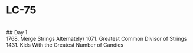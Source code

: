 # LC-75
<br/>
## Day 1
<br/>
1768. Merge Strings Alternately\
1071. Greatest Common Divisor of Strings  
1431. Kids With the Greatest Number of Candies<br/>

